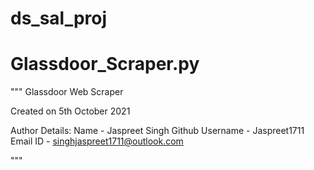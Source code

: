 # ds_sal_proj

# Glassdoor_Scraper.py
"""
Glassdoor Web Scraper

Created on 5th October 2021

Author Details:
               Name            -  Jaspreet Singh
               Github Username -  Jaspreet1711
               Email ID        -  singhjaspreet1711@outlook.com

"""
